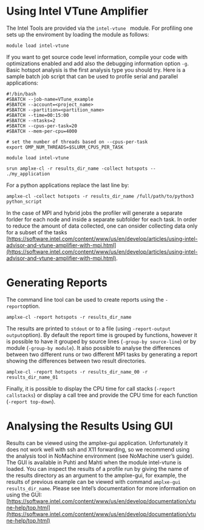 # Using Intel VTune Amplifier
The Intel Tools are provided via the ```intel-vtune ``` module. For profiling one sets up the enviroment by loading the module as follows:
```
module load intel-vtune
```
If you want to get source code level information, compile your code with optimizations enabled and add also
the debugging information option ```-g```. Basic hotspot analysis is the first analysis type you should try. Here is
a sample batch job script that can be used to profile serial and parallel applications:
```
#!/bin/bash
#SBATCH --job-name=VTune_example
#SBATCH --account=<project_name>
#SBATCH --partition=<partition_name>
#SBATCH --time=00:15:00
#SBATCH --ntasks=2
#SBATCH --cpus-per-task=20
#SBATCH --mem-per-cpu=4000

# set the number of threads based on --cpus-per-task
export OMP_NUM_THREADS=$SLURM_CPUS_PER_TASK

module load intel-vtune

srun amplxe-cl -r results_dir_name -collect hotspots -- ./my_application
```
For a python applications replace the last line by:
```
amplxe-cl -collect hotspots -r results_dir_name /full/path/to/python3 python_script
```
In the case of MPI and hybrid jobs  the profiler will generate a separate forlder for each node and inside a separate subfolder for each task. In order to reduce the amount of data collected, one can  onsider collecting data only for a subset of the tasks [https://software.intel.com/content/www/us/en/develop/articles/using-intel-advisor-and-vtune-amplifier-with-mpi.html](https://software.intel.com/content/www/us/en/develop/articles/using-intel-advisor-and-vtune-amplifier-with-mpi.html).

# Generating Reports

The command line tool can be used to create reports using the ```-report```option. 
```
amplxe-cl -report hotspots -r results_dir_name
```
The results are printed to ```stdout``` or to a file (using ```-report-output output```option). By default the report time is grouped by functions, however it is possible to have it grouped by source lines (```-group-by source-line```) or by module (```-group-by module```).
It  also possible to analyse the differences between two different runs or two different MPI tasks by generating a report showing the differences between two result directories.
```
amplxe-cl -report hotspots -r results_dir_name_00 -r results_dir_name_01
```
Finally, it is possible to display the CPU time for call stacks (```-report callstacks```) or display a call tree and provide the CPU time for each function (```-report top-down```).
# Analysing the Results Using GUI

Results can be viewed using the amplxe-gui application. Unfortunately it does not work well with ssh
and X11 forwarding, so we recommend using the analysis tool in NoMachine environment (see NoMachine
user’s guide). The GUI is available in Puhti and Mahti when the module intel-vtune is loaded. You can inspect
the results of a profile run by giving the name of the results directory as an argument to the amplxe-gui,
for example, the results of previous example can be viewed with command ```amplxe-gui results_dir_name```.
Please see Intel’s documentation for more information on using the GUI: [https://software.intel.com/content/www/us/en/develop/documentation/vtune-help/top.html](https://software.intel.com/content/www/us/en/develop/documentation/vtune-help/top.html)
